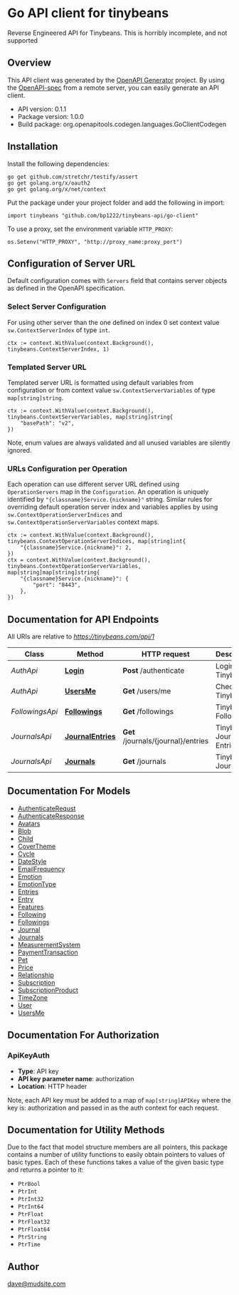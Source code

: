 # Go API client for tinybeans

Reverse Engineered API for Tinybeans.  This is horribly incomplete, and not supported

## Overview
This API client was generated by the [OpenAPI Generator](https://openapi-generator.tech) project.  By using the [OpenAPI-spec](https://www.openapis.org/) from a remote server, you can easily generate an API client.

- API version: 0.1.1
- Package version: 1.0.0
- Build package: org.openapitools.codegen.languages.GoClientCodegen

## Installation

Install the following dependencies:

```shell
go get github.com/stretchr/testify/assert
go get golang.org/x/oauth2
go get golang.org/x/net/context
```

Put the package under your project folder and add the following in import:

```golang
import tinybeans "github.com/bp1222/tinybeans-api/go-client"
```

To use a proxy, set the environment variable `HTTP_PROXY`:

```golang
os.Setenv("HTTP_PROXY", "http://proxy_name:proxy_port")
```

## Configuration of Server URL

Default configuration comes with `Servers` field that contains server objects as defined in the OpenAPI specification.

### Select Server Configuration

For using other server than the one defined on index 0 set context value `sw.ContextServerIndex` of type `int`.

```golang
ctx := context.WithValue(context.Background(), tinybeans.ContextServerIndex, 1)
```

### Templated Server URL

Templated server URL is formatted using default variables from configuration or from context value `sw.ContextServerVariables` of type `map[string]string`.

```golang
ctx := context.WithValue(context.Background(), tinybeans.ContextServerVariables, map[string]string{
	"basePath": "v2",
})
```

Note, enum values are always validated and all unused variables are silently ignored.

### URLs Configuration per Operation

Each operation can use different server URL defined using `OperationServers` map in the `Configuration`.
An operation is uniquely identified by `"{classname}Service.{nickname}"` string.
Similar rules for overriding default operation server index and variables applies by using `sw.ContextOperationServerIndices` and `sw.ContextOperationServerVariables` context maps.

```golang
ctx := context.WithValue(context.Background(), tinybeans.ContextOperationServerIndices, map[string]int{
	"{classname}Service.{nickname}": 2,
})
ctx = context.WithValue(context.Background(), tinybeans.ContextOperationServerVariables, map[string]map[string]string{
	"{classname}Service.{nickname}": {
		"port": "8443",
	},
})
```

## Documentation for API Endpoints

All URIs are relative to *https://tinybeans.com/api/1*

Class | Method | HTTP request | Description
------------ | ------------- | ------------- | -------------
*AuthApi* | [**Login**](docs/AuthApi.md#login) | **Post** /authenticate | Login to Tinybeans
*AuthApi* | [**UsersMe**](docs/AuthApi.md#usersme) | **Get** /users/me | Check to Tinybeans
*FollowingsApi* | [**Followings**](docs/FollowingsApi.md#followings) | **Get** /followings | Tinybeans Followings
*JournalsApi* | [**JournalEntries**](docs/JournalsApi.md#journalentries) | **Get** /journals/{journal}/entries | Tinybeans Journal Entries
*JournalsApi* | [**Journals**](docs/JournalsApi.md#journals) | **Get** /journals | Tinybeans Journals


## Documentation For Models

 - [AuthenticateRequst](docs/AuthenticateRequst.md)
 - [AuthenticateResponse](docs/AuthenticateResponse.md)
 - [Avatars](docs/Avatars.md)
 - [Blob](docs/Blob.md)
 - [Child](docs/Child.md)
 - [CoverTheme](docs/CoverTheme.md)
 - [Cycle](docs/Cycle.md)
 - [DateStyle](docs/DateStyle.md)
 - [EmailFrequency](docs/EmailFrequency.md)
 - [Emotion](docs/Emotion.md)
 - [EmotionType](docs/EmotionType.md)
 - [Entries](docs/Entries.md)
 - [Entry](docs/Entry.md)
 - [Features](docs/Features.md)
 - [Following](docs/Following.md)
 - [Followings](docs/Followings.md)
 - [Journal](docs/Journal.md)
 - [Journals](docs/Journals.md)
 - [MeasurementSystem](docs/MeasurementSystem.md)
 - [PaymentTransaction](docs/PaymentTransaction.md)
 - [Pet](docs/Pet.md)
 - [Price](docs/Price.md)
 - [Relationship](docs/Relationship.md)
 - [Subscription](docs/Subscription.md)
 - [SubscriptionProduct](docs/SubscriptionProduct.md)
 - [TimeZone](docs/TimeZone.md)
 - [User](docs/User.md)
 - [UsersMe](docs/UsersMe.md)


## Documentation For Authorization



### ApiKeyAuth

- **Type**: API key
- **API key parameter name**: authorization
- **Location**: HTTP header

Note, each API key must be added to a map of `map[string]APIKey` where the key is: authorization and passed in as the auth context for each request.


## Documentation for Utility Methods

Due to the fact that model structure members are all pointers, this package contains
a number of utility functions to easily obtain pointers to values of basic types.
Each of these functions takes a value of the given basic type and returns a pointer to it:

* `PtrBool`
* `PtrInt`
* `PtrInt32`
* `PtrInt64`
* `PtrFloat`
* `PtrFloat32`
* `PtrFloat64`
* `PtrString`
* `PtrTime`

## Author

dave@mudsite.com

